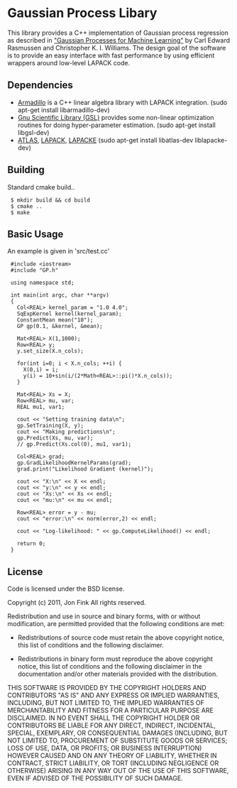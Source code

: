 Gaussian Process Libary
=======================

This library provides a C++ implementation of Gaussian process regression as described in ["Gaussian Processes for Machine Learning"](http://www.gaussianprocess.org/gpml/) by Carl Edward Rasmussen and Christopher K. I. Williams.  The design goal of the software is to provide an easy interface with fast performance by using efficient wrappers around low-level LAPACK code.

Dependencies
------------

* [Armadillo](http://arma.sourceforge.net/) is a C++ linear algebra library with LAPACK integration. (sudo apt-get install libarmadillo-dev)
* [Gnu Scientific Library (GSL)](http://www.gnu.org/software/gsl/) provides some non-linear optimization routines for doing hyper-parameter estimation. (sudo apt-get install libgsl-dev)
* [ATLAS](http://math-atlas.sourceforge.net/), [LAPACK](http://www.netlib.org/lapack/), [LAPACKE](http://www.netlib.org/lapack/lapacke.html) (sudo apt-get install libatlas-dev liblapacke-dev)

Building
--------
Standard cmake build..

     $ mkdir build && cd build
     $ cmake ..
     $ make

Basic Usage
-----------
An example is given in 'src/test.cc'

     #include <iostream>
     #include "GP.h"

     using namespace std;

     int main(int argc, char **argv)
     {
       Col<REAL> kernel_param = "1.0 4.0";
       SqExpKernel kernel(kernel_param);
       ConstantMean mean("10");
       GP gp(0.1, &kernel, &mean);

       Mat<REAL> X(1,1000);
       Row<REAL> y;
       y.set_size(X.n_cols);

       for(int i=0; i < X.n_cols; ++i) {
         X(0,i) = i;
         y(i) = 10+sin(i/(2*Math<REAL>::pi()*X.n_cols));
       }

       Mat<REAL> Xs = X;
       Row<REAL> mu, var;
       REAL mu1, var1;

       cout << "Setting training data\n";
       gp.SetTraining(X, y);
       cout << "Making predictions\n";
       gp.Predict(Xs, mu, var);
       // gp.Predict(Xs.col(0), mu1, var1);

       Col<REAL> grad;
       gp.GradLikelihoodKernelParams(grad);
       grad.print("Likelihood Gradient (kernel)");

       cout << "X:\n" << X << endl;
       cout << "y:\n" << y << endl;
       cout << "Xs:\n" << Xs << endl;
       cout << "mu:\n" << mu << endl;

       Row<REAL> error = y - mu;
       cout << "error:\n" << norm(error,2) << endl;

       cout << "Log-likelihood: " << gp.ComputeLikelihood() << endl;

       return 0;
     }

License
-------
Code is licensed under the BSD license.

Copyright (c) 2011, Jon Fink
All rights reserved.

Redistribution and use in source and binary forms, with or without modification, are permitted provided that the following conditions are met:

* Redistributions of source code must retain the above copyright notice, this list of conditions and the following disclaimer.

* Redistributions in binary form must reproduce the above copyright notice, this list of conditions and the following disclaimer in the documentation and/or other materials provided with the distribution.

THIS SOFTWARE IS PROVIDED BY THE COPYRIGHT HOLDERS AND CONTRIBUTORS "AS IS" AND ANY EXPRESS OR IMPLIED WARRANTIES, INCLUDING, BUT NOT LIMITED TO, THE IMPLIED WARRANTIES OF MERCHANTABILITY AND FITNESS FOR A PARTICULAR PURPOSE ARE DISCLAIMED. IN NO EVENT SHALL THE COPYRIGHT HOLDER OR CONTRIBUTORS BE LIABLE FOR ANY DIRECT, INDIRECT, INCIDENTAL, SPECIAL, EXEMPLARY, OR CONSEQUENTIAL DAMAGES (INCLUDING, BUT NOT LIMITED TO, PROCUREMENT OF SUBSTITUTE GOODS OR SERVICES; LOSS OF USE, DATA, OR PROFITS; OR BUSINESS INTERRUPTION) HOWEVER CAUSED AND ON ANY THEORY OF LIABILITY, WHETHER IN CONTRACT, STRICT LIABILITY, OR TORT (INCLUDING NEGLIGENCE OR OTHERWISE) ARISING IN ANY WAY OUT OF THE USE OF THIS SOFTWARE, EVEN IF ADVISED OF THE POSSIBILITY OF SUCH DAMAGE.
